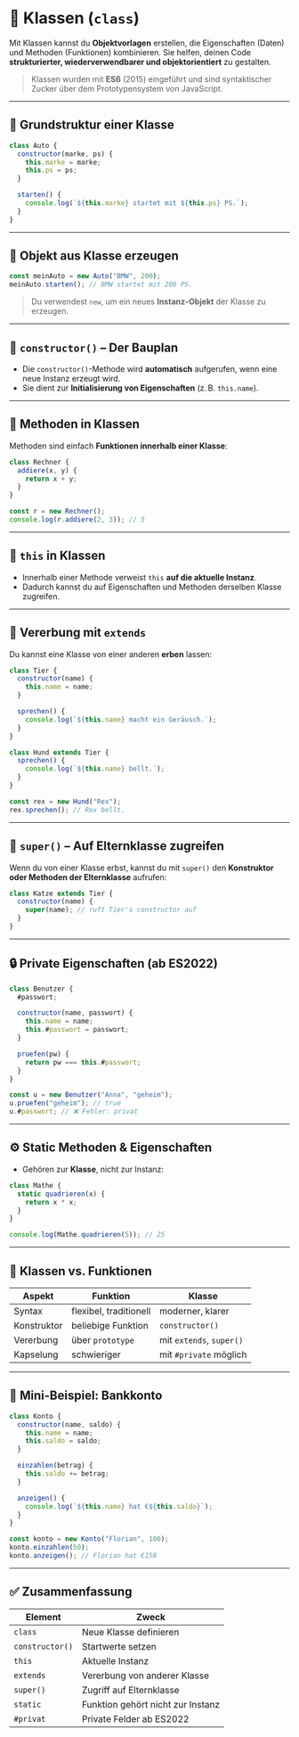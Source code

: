 # 🧱 Klassen (`class`)

Mit Klassen kannst du **Objektvorlagen** erstellen, die Eigenschaften (Daten) und Methoden (Funktionen) kombinieren. Sie helfen, deinen Code **strukturierter, wiederverwendbarer und objektorientiert** zu gestalten.

> Klassen wurden mit **ES6** (2015) eingeführt und sind syntaktischer Zucker über dem Prototypensystem von JavaScript.

---

## 📌 Grundstruktur einer Klasse

```js
class Auto {
  constructor(marke, ps) {
    this.marke = marke;
    this.ps = ps;
  }

  starten() {
    console.log(`${this.marke} startet mit ${this.ps} PS.`);
  }
}
```

---

## 🧪 Objekt aus Klasse erzeugen

```js
const meinAuto = new Auto("BMW", 200);
meinAuto.starten(); // BMW startet mit 200 PS.
```

> Du verwendest `new`, um ein neues **Instanz-Objekt** der Klasse zu erzeugen.

---

## 🔧 `constructor()` – Der Bauplan

- Die `constructor()`-Methode wird **automatisch** aufgerufen, wenn eine neue Instanz erzeugt wird.
- Sie dient zur **Initialisierung von Eigenschaften** (z. B. `this.name`).

---

## 🔁 Methoden in Klassen

Methoden sind einfach **Funktionen innerhalb einer Klasse**:

```js
class Rechner {
  addiere(x, y) {
    return x + y;
  }
}

const r = new Rechner();
console.log(r.addiere(2, 3)); // 5
```

---

## 🧠 `this` in Klassen

- Innerhalb einer Methode verweist `this` **auf die aktuelle Instanz**.
- Dadurch kannst du auf Eigenschaften und Methoden derselben Klasse zugreifen.

---

## 🧬 Vererbung mit `extends`

Du kannst eine Klasse von einer anderen **erben** lassen:

```js
class Tier {
  constructor(name) {
    this.name = name;
  }

  sprechen() {
    console.log(`${this.name} macht ein Geräusch.`);
  }
}

class Hund extends Tier {
  sprechen() {
    console.log(`${this.name} bellt.`);
  }
}

const rex = new Hund("Rex");
rex.sprechen(); // Rex bellt.
```

---

## 🔗 `super()` – Auf Elternklasse zugreifen

Wenn du von einer Klasse erbst, kannst du mit `super()` den **Konstruktor oder Methoden der Elternklasse** aufrufen:

```js
class Katze extends Tier {
  constructor(name) {
    super(name); // ruft Tier's constructor auf
  }
}
```

---

## 🔒 Private Eigenschaften (ab ES2022)

```js
class Benutzer {
  #passwort;

  constructor(name, passwort) {
    this.name = name;
    this.#passwort = passwort;
  }

  pruefen(pw) {
    return pw === this.#passwort;
  }
}

const u = new Benutzer("Anna", "geheim");
u.pruefen("geheim"); // true
u.#passwort; // ❌ Fehler: privat
```

---

## ⚙️ Static Methoden & Eigenschaften

- Gehören zur **Klasse**, nicht zur Instanz:

```js
class Mathe {
  static quadrieren(x) {
    return x * x;
  }
}

console.log(Mathe.quadrieren(5)); // 25
```

---

## 🧠 Klassen vs. Funktionen

| Aspekt            | Funktion                                  | Klasse                     |
|-------------------|-------------------------------------------|----------------------------|
| Syntax            | flexibel, traditionell                    | moderner, klarer           |
| Konstruktor       | beliebige Funktion                        | `constructor()`            |
| Vererbung         | über `prototype`                          | mit `extends`, `super()`   |
| Kapselung         | schwieriger                               | mit `#private` möglich     |

---

## 🔁 Mini-Beispiel: Bankkonto

```js
class Konto {
  constructor(name, saldo) {
    this.name = name;
    this.saldo = saldo;
  }

  einzahlen(betrag) {
    this.saldo += betrag;
  }

  anzeigen() {
    console.log(`${this.name} hat €${this.saldo}`);
  }
}

const konto = new Konto("Florian", 100);
konto.einzahlen(50);
konto.anzeigen(); // Florian hat €150
```

---

## ✅ Zusammenfassung

| Element         | Zweck                                               |
|------------------|------------------------------------------------------|
| `class`          | Neue Klasse definieren                              |
| `constructor()`  | Startwerte setzen                                   |
| `this`           | Aktuelle Instanz                                    |
| `extends`        | Vererbung von anderer Klasse                        |
| `super()`        | Zugriff auf Elternklasse                            |
| `static`         | Funktion gehört nicht zur Instanz                   |
| `#privat`        | Private Felder ab ES2022                            |
